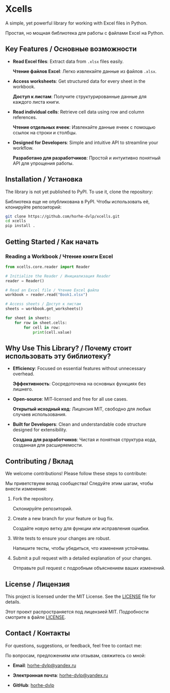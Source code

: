 # Xcells

A simple, yet powerful library for working with Excel files in Python.

Простая, но мощная библиотека для работы с файлами Excel на Python.

## Key Features / Основные возможности

- **Read Excel files**: Extract data from `.xlsx` files easily.
  
  **Чтение файлов Excel**: Легко извлекайте данные из файлов `.xlsx`.

- **Access worksheets**: Get structured data for every sheet in the workbook.
  
  **Доступ к листам**: Получите структурированные данные для каждого листа книги.

- **Read individual cells**: Retrieve cell data using row and column references.
  
  **Чтение отдельных ячеек**: Извлекайте данные ячеек с помощью ссылок на строки и столбцы.

- **Designed for Developers**: Simple and intuitive API to streamline your workflow.
  
  **Разработано для разработчиков**: Простой и интуитивно понятный API для упрощения работы.

## Installation / Установка

The library is not yet published to PyPI. To use it, clone the repository:

Библиотека еще не опубликована в PyPI. Чтобы использовать её, клонируйте репозиторий:

```bash
git clone https://github.com/horhe-dvlp/xcells.git
cd xcells
pip install .
```

## Getting Started / Как начать

### Reading a Workbook / Чтение книги Excel

```python
from xcells.core.reader import Reader

# Initialize the Reader / Инициализация Reader
reader = Reader()

# Read an Excel file / Чтение Excel файла
workbook = reader.read("Book1.xlsx")

# Access sheets / Доступ к листам
sheets = workbook.get_worksheets()

for sheet in sheets:
    for row in sheet.cells:
        for cell in row: 
            print(cell.value)
```

## Why Use This Library? / Почему стоит использовать эту библиотеку?

- **Efficiency**: Focused on essential features without unnecessary overhead.
  
  **Эффективность**: Сосредоточена на основных функциях без лишнего.

- **Open-source**: MIT-licensed and free for all use cases.
  
  **Открытый исходный код**: Лицензия MIT, свободно для любых случаев использования.

- **Built for Developers**: Clean and understandable code structure designed for extensibility.
  
  **Создана для разработчиков**: Чистая и понятная структура кода, созданная для расширяемости.

## Contributing / Вклад

We welcome contributions! Please follow these steps to contribute:

Мы приветствуем вклад сообщества! Следуйте этим шагам, чтобы внести изменения:

1. Fork the repository.
   
   Склонируйте репозиторий.
2. Create a new branch for your feature or bug fix.
   
   Создайте новую ветку для функции или исправления ошибки.
3. Write tests to ensure your changes are robust.
   
   Напишите тесты, чтобы убедиться, что изменения устойчивы.
4. Submit a pull request with a detailed explanation of your changes.
   
   Отправьте pull request с подробным объяснением ваших изменений.

## License / Лицензия

This project is licensed under the MIT License. See the [LICENSE](LICENSE) file for details.

Этот проект распространяется под лицензией MIT. Подробности смотрите в файле [LICENSE](LICENSE).

## Contact / Контакты

For questions, suggestions, or feedback, feel free to contact me:

По вопросам, предложениям или отзывам, свяжитесь со мной:

- **Email**: horhe-dvlp@yandex.ru
  
- **Электронная почта**: horhe-dvlp@yandex.ru
- **GitHub**: [horhe-dvlp](https://github.com/horhe-dvlp)
  

